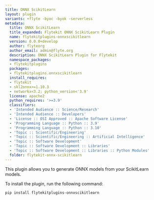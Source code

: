 ```yaml
---
title: ONNX ScikitLearn
layout: plugin
variants: +flyte -byoc -byok -serverless
metadata:
  title: ONNX ScikitLearn
  title_expanded: Flytekit ONNX ScikitLearn Plugin
  name: flytekitplugins-onnxscikitlearn
  version: 0.0.0+develop
  author: flyteorg
  author_email: admin@flyte.org
  description: ONNX ScikitLearn Plugin for Flytekit
  namespace_packages:
  - flytekitplugins
  packages:
  - flytekitplugins.onnxscikitlearn
  install_requires:
  - flytekit
  - skl2onnx>=1.10.3
  - networkx<3.2; python_version<'3.9'
  license: apache2
  python_requires: '>=3.9'
  classifiers:
  - 'Intended Audience :: Science/Research'
  - 'Intended Audience :: Developers'
  - 'License :: OSI Approved :: Apache Software License'
  - 'Programming Language :: Python :: 3.9'
  - 'Programming Language :: Python :: 3.10'
  - 'Topic :: Scientific/Engineering'
  - 'Topic :: Scientific/Engineering :: Artificial Intelligence'
  - 'Topic :: Software Development'
  - 'Topic :: Software Development :: Libraries'
  - 'Topic :: Software Development :: Libraries :: Python Modules'
  folder: flytekit-onnx-scikitlearn
---
```



This plugin allows you to generate ONNX models from your ScikitLearn models.

To install the plugin, run the following command:

```
pip install flytekitplugins-onnxscikitlearn
```
